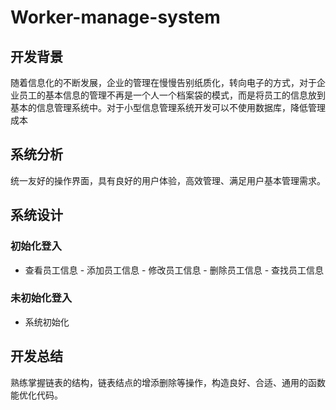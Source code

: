 
# Worker-manage-system
## 开发背景
随着信息化的不断发展，企业的管理在慢慢告别纸质化，转向电子的方式，对于企业员工的基本信息的管理不再是一个人一个档案袋的模式，而是将员工的信息放到基本的信息管理系统中。对于小型信息管理系统开发可以不使用数据库，降低管理成本
## 系统分析
统一友好的操作界面，具有良好的用户体验，高效管理、满足用户基本管理需求。
## 系统设计
### 初始化登入
   - 查看员工信息
    - 添加员工信息
    - 修改员工信息
    - 删除员工信息
    - 查找员工信息

### 未初始化登入

   - 系统初始化
## 开发总结
熟练掌握链表的结构，链表结点的增添删除等操作，构造良好、合适、通用的函数能优化代码。
